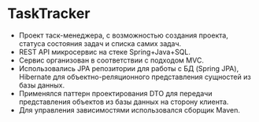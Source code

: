 # TaskTracker
- Проект таск-менеджера, с возможностью создания проекта, статуса состояния задач и списка самих задач.
- REST API микросервис на стеке Spring+Java+SQL. 
- Сервис организован в соответствии с подходом MVC.
- Использовались JPA репозитории для работы с БД (Spring JPA), Hibernate для объектно-реляционного представления сущностей из базы данных.
- Применялся паттерн проектирования DTO для передачи представления объектов из базы данных на сторону клиента.
- Для управления зависимостями использовался сборщик Maven.
